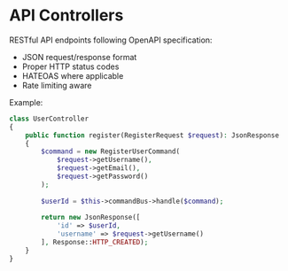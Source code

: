 # API Controllers

RESTful API endpoints following OpenAPI specification:

- JSON request/response format
- Proper HTTP status codes
- HATEOAS where applicable
- Rate limiting aware

Example:

```php
class UserController
{
    public function register(RegisterRequest $request): JsonResponse
    {
        $command = new RegisterUserCommand(
            $request->getUsername(),
            $request->getEmail(),
            $request->getPassword()
        );
        
        $userId = $this->commandBus->handle($command);
        
        return new JsonResponse([
            'id' => $userId,
            'username' => $request->getUsername()
        ], Response::HTTP_CREATED);
    }
}
```